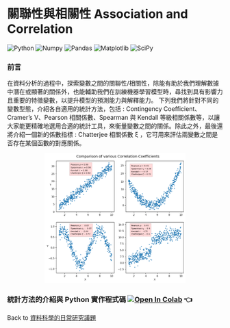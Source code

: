 # 關聯性與相關性 Association and Correlation   

![Python](https://img.shields.io/badge/Python-3.10.12-blue.svg) ![Numpy](https://img.shields.io/badge/NumPy-1.26.4-range.svg) ![Pandas](https://img.shields.io/badge/Pandas-2.1.4-range.svg) ![Matplotlib](https://img.shields.io/badge/Matplotlib-3.7.1-range.svg) ![SciPy](https://img.shields.io/badge/SciPy-1.13.1-range.svg)   

### 前言  
在資料分析的過程中，探索變數之間的關聯性/相關性，除能有助於我們理解數據中潛在或顯著的關係外，也能輔助我們在訓練機器學習模型時，尋找到具有影響力且重要的特徵變數，以提升模型的預測能力與解釋能力。
下列我們將針對不同的變數型態，介紹各自適用的統計方法，包括 : Contingency Coefficient、Cramer’s V、Pearson 相關係數、Spearman 與 Kendall 等級相關係數等，以讓大家能更精確地選用合適的統計工具，來衡量變數之間的關係。除此之外，最後還將介紹一個新的係數指標 : Chatterjee 相關係數  ξ ，它可用來評估兩變數之間是否存在某個函數的對應關係。

<p align="center">
      <img src="./imgs/Comparison_of_various_Correlation_Coefficients.png" width="65%" height="65%">
</p>

### 統計方法的介紹與 Python 實作程式碼   [![Open In Colab](https://colab.research.google.com/assets/colab-badge.svg)](https://colab.research.google.com/github/YenLinWu/Daily_Work_of_Data_Science/blob/Dev/Association_and_Correlation/Association_and_Correlation.ipynb)  :point_left:   
    
Back to [資料科學的日常研究議題](https://github.com/YenLinWu/Daily_Work_of_Data_Science/blob/main/README.md#%E8%B3%87%E6%96%99%E7%A7%91%E5%AD%B8%E7%9A%84%E6%97%A5%E5%B8%B8)
